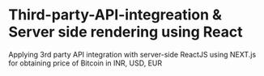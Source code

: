 <h1> Third-party-API-integreation & Server side rendering using React</h1>
<p>Applying 3rd party API integration with server-side ReactJS using NEXT.js for obtaining price of Bitcoin in INR, USD, EUR</p>





